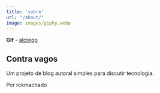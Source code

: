 ```yaml
---
title: 'sobre'
url: "/about/"
image: images/giphy.webp
---
```

 **Gif** - [alcrego](https://giphy.com/channel/alcrego)

## Contra vagos

Um projeto de blog autoral simples para discutir tecnologia.

Por rckmachado
